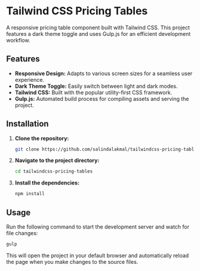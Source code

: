 # Tailwind CSS Pricing Tables

A responsive pricing table component built with Tailwind CSS. This project features a dark theme toggle and uses Gulp.js for an efficient development workflow.

## Features

*   **Responsive Design:** Adapts to various screen sizes for a seamless user experience.
*   **Dark Theme Toggle:** Easily switch between light and dark modes.
*   **Tailwind CSS:** Built with the popular utility-first CSS framework.
*   **Gulp.js:** Automated build process for compiling assets and serving the project.

## Installation

1.  **Clone the repository:**
    ```bash
    git clone https://github.com/salindalakmal/tailwindcss-pricing-tables.git
    ```
2.  **Navigate to the project directory:**
    ```bash
    cd tailwindcss-pricing-tables
    ```
3.  **Install the dependencies:**
    ```bash
    npm install
    ```

## Usage

Run the following command to start the development server and watch for file changes:

```bash
gulp
```

This will open the project in your default browser and automatically reload the page when you make changes to the source files.


